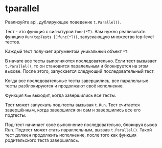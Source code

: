 # tparallel

Реализуйте api, дублирующее поведение `t.Parallel()`.

Тест - это функция с сигнатурой `func(*T)`. Вам нужно реализовать функцию `Run(topTests []func(*T))`,
запускающую множество top-level тестов.

Каждый тест получает аргументом уникальный объект `*T`.

В начате все тесты выполняются последовательно. Если тест вызывает `t.Parallel()`, то он становится
паралельным и блокируется на этом вызове. После этого, запускается следующий последовательный тест.

Когда все последовательные тесты завершились, все паралельные тесты разблокируются и продолжают своё
исполнение.

Функция `Run` выходит, когда завершились все тесты.

Тест может запускать под-тесты вызывая `t.Run`. Тест считается завершённым, когда завершился он сам и 
завершились все его подтесты.

Под-тест начинает своё выполнение последовательно, блокируя вызов Run. Подтест может стать параллельным,
вызвав `t.Parallel()`. Такой тест должен продолжить исполнение, после того как функция родительского теста
завершилась.
